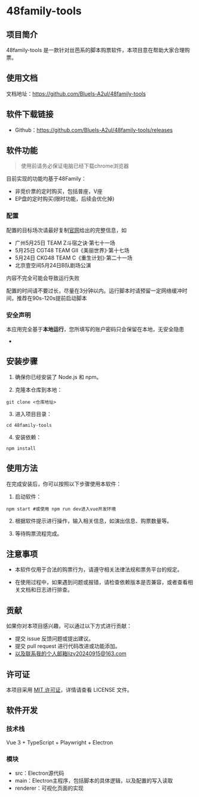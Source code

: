 

# 48family-tools

## 项目简介

48family-tools 是一款针对丝芭系的脚本购票软件，本项目意在帮助大家合理购票。

## 使用文档

文档地址：https://github.com/BlueIs-A2ul/48family-tools



## 软件下载链接

- Github：https://github.com/BlueIs-A2ul/48family-tools/releases



## 软件功能

> 使用前请务必保证电脑已经下载chrome浏览器



目前实现的功能均基于48Family：

- 非竞价票的定时购买，包括普座，V座
- EP盘的定时购买(限时功能，后续会优化掉)



### 配置

配置的目标场次请最好复制[官网](https://48.gnz48.com/)给出的完整信息，如

- 广州5月25日 TEAM Z斗宿之诀·第七十一场
- 5月25日 CGT48 TEAM GII《美丽世界》·第十七场
- 5月24日 CKG48 TEAM C《重生计划》·第二十一场
- 北京壹空间5月24日B队剧场公演

内容不完全可能会导致运行失败



配置的时间请不要过长，尽量在3分钟以内。运行脚本时请预留一定网络缓冲时间，推荐在90s-120s提前启动脚本



### 安全声明

本应用完全基于**本地运行**，您所填写的账户密码只会保留在本地，无安全隐患



- 

## 安装步骤

1. 确保你已经安装了 Node.js 和 npm。

2. 克隆本仓库到本地：

```shell
git clone <仓库地址>
```

3. 进入项目目录：

```shell
cd 48family-tools
```

4. 安装依赖：

```shell
npm install
```

## 使用方法

在完成安装后，你可以按照以下步骤使用本软件：

1. 启动软件：

```shell
npm start #或使用 npm run dev进入vue开发环境
```

2. 根据软件提示进行操作，输入相关信息，如演出信息、购票数量等。

3. 等待购票流程完成。

## 注意事项

- 本软件仅用于合法的购票行为，请遵守相关法律法规和票务平台的规定。

- 在使用过程中，如果遇到问题或报错，请检查依赖版本是否兼容，或者查看相关文档和日志进行排查。

## 贡献

如果你对本项目感兴趣，可以通过以下方式进行贡献：

- 提交 issue 反馈问题或提出建议。
- 提交 pull request 进行代码改进或功能添加。
- 以及联系我的个人邮箱lizy20240915@163.com

## 许可证

本项目采用 [MIT 许可证](https://opensource.org/licenses/MIT)，详情请查看 LICENSE 文件。



## 软件开发

### 技术栈

Vue 3 + TypeScript + Playwright + Electron

### 模块

- src：Electron源代码
- main：Electron主程序，包括脚本的具体逻辑，以及配置的写入读取
- renderer：可视化页面的实现
